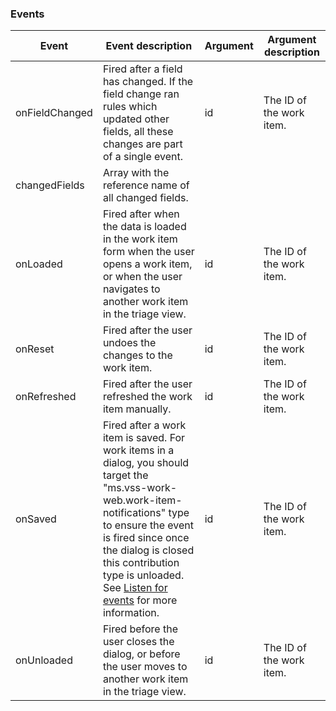 <p></p>

### Events

| Event             | Event description | Argument | Argument description |
|-------------------|-------------------|----------|----------------------|
| onFieldChanged    | Fired after a field has changed. If the field change ran rules which updated other fields, all these changes are part of a single event. | id | The ID of the work item. |
| changedFields     | Array with the reference name of all changed fields. |          |                      |
| onLoaded      | Fired after when the data is loaded in the work item form when the user opens a work item, or when the user navigates to another work item in the triage view. | id | The ID of the work item.  |
| onReset      | Fired after the user undoes the changes to the work item. | id | The ID of the work item. |
| onRefreshed      | Fired after the user refreshed the work item manually. | id | The ID of the work item. |
| onSaved      | Fired after a work item is saved. For work items in a dialog, you should target the "ms.vss-work-web.work-item-notifications" type to ensure the event is fired since once the dialog is closed this contribution type is unloaded. See <a href="#listenforevents">Listen for events</a> for more information. | id | The ID of the work item. |
| onUnloaded      | Fired before the user closes the dialog, or before the user moves to another work item in the triage view. | id | The ID of the work item. |
